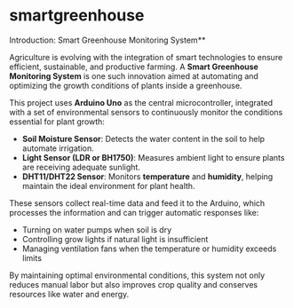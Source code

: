 # smartgreenhouse
 Introduction: Smart Greenhouse Monitoring System**

Agriculture is evolving with the integration of smart technologies to ensure efficient, sustainable, and productive farming. A **Smart Greenhouse Monitoring System** is one such innovation aimed at automating and optimizing the growth conditions of plants inside a greenhouse.

This project uses **Arduino Uno** as the central microcontroller, integrated with a set of environmental sensors to continuously monitor the conditions essential for plant growth:

* **Soil Moisture Sensor**: Detects the water content in the soil to help automate irrigation.
* **Light Sensor (LDR or BH1750)**: Measures ambient light to ensure plants are receiving adequate sunlight.
* **DHT11/DHT22 Sensor**: Monitors **temperature** and **humidity**, helping maintain the ideal environment for plant health.

These sensors collect real-time data and feed it to the Arduino, which processes the information and can trigger automatic responses like:

* Turning on water pumps when soil is dry
* Controlling grow lights if natural light is insufficient
* Managing ventilation fans when the temperature or humidity exceeds limits

By maintaining optimal environmental conditions, this system not only reduces manual labor but also improves crop quality and conserves resources like water and energy.

 
